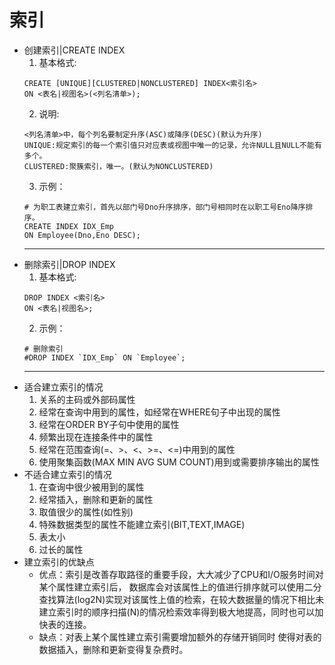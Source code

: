 # 索引
+ 创建索引|CREATE INDEX
	1. 基本格式:
	```
	CREATE [UNIQUE][CLUSTERED|NONCLUSTERED] INDEX<索引名>
	ON <表名|视图名>(<列名清单>);
	```
	2. 说明:
	```
	<列名清单>中，每个列名要制定升序(ASC)或降序(DESC)(默认为升序)
	UNIQUE:规定索引的每一个索引值只对应表或视图中唯一的记录，允许NULL且NULL不能有多个。
	CLUSTERED:聚簇索引，唯一。(默认为NONCLUSTERED)

	```
	3. 示例：
	```
	# 为职工表建立索引，首先以部门号Dno升序排序，部门号相同时在以职工号Eno降序排序。
	CREATE INDEX IDX_Emp
	ON Employee(Dno,Eno DESC);
	```
	---
+ 删除索引|DROP INDEX
	1. 基本格式:
	```
	DROP INDEX <索引名>
	ON <表名|视图名>;
	```
	2. 示例：
	```
	# 删除索引
	#DROP INDEX `IDX_Emp` ON `Employee`;
	```
	---
+ 适合建立索引的情况
	1. 关系的主码或外部码属性
	2. 经常在查询中用到的属性，如经常在WHERE句子中出现的属性
	3. 经常在ORDER BY子句中使用的属性
	4. 频繁出现在连接条件中的属性
	5. 经常在范围查询(=、>、<、>=、<=)中用到的属性
	6. 使用聚集函数(MAX MIN AVG SUM COUNT)用到或需要排序输出的属性
+ 不适合建立索引的情况
	1. 在查询中很少被用到的属性
	2. 经常插入，删除和更新的属性
	3. 取值很少的属性(如性别)
	4. 特殊数据类型的属性不能建立索引(BIT,TEXT,IMAGE)
	5. 表太小
	6. 过长的属性
+ 建立索引的优缺点
	+ 优点：索引是改善存取路径的重要手段，大大减少了CPU和I/O服务时间对某个属性建立索引后，
	数据库会对该属性上的值进行排序就可以使用二分查找算法(log2N)实现对该属性上值的检索，在较大数据量的情况下相比未建立索引时的顺序扫描(N)的情况检索效率得到极大地提高，同时也可以加快表的连接。
	+ 缺点：对表上某个属性建立索引需要增加额外的存储开销同时
	使得对表的数据插入，删除和更新变得复杂费时。
